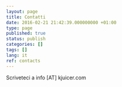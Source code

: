 ```yaml
---
layout: page
title: Contatti
date: 2016-02-21 21:42:39.000000000 +01:00
type: page
published: true
status: publish
categories: []
tags: []
lang: it
ref: contacts
---
```

Scriveteci a info [AT] kjuicer.com
